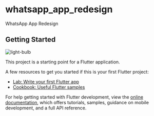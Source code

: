 # whatsapp_app_redesign

WhatsApp App Redesign

## Getting Started
![light-bulb](https://github.com/user-attachments/assets/1c87fb17-9cf5-426e-980f-02ff4f5bc79f)

This project is a starting point for a Flutter application.

A few resources to get you started if this is your first Flutter project:

- [Lab: Write your first Flutter app](https://docs.flutter.dev/get-started/codelab)
- [Cookbook: Useful Flutter samples](https://docs.flutter.dev/cookbook)

For help getting started with Flutter development, view the
[online documentation](https://docs.flutter.dev/), which offers tutorials,
samples, guidance on mobile development, and a full API reference.
